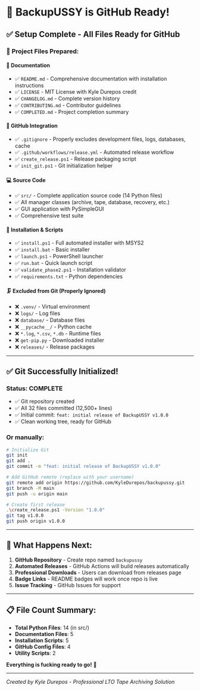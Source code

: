 # 🚀 BackupUSSY is GitHub Ready!

## ✅ **Setup Complete - All Files Ready for GitHub**

### 📁 **Project Files Prepared:**

#### 📄 **Documentation**
- ✅ `README.md` - Comprehensive documentation with installation instructions
- ✅ `LICENSE` - MIT License with Kyle Durepos credit
- ✅ `CHANGELOG.md` - Complete version history
- ✅ `CONTRIBUTING.md` - Contributor guidelines
- ✅ `COMPLETED.md` - Project completion summary

#### 🚀 **GitHub Integration**
- ✅ `.gitignore` - Properly excludes development files, logs, databases, cache
- ✅ `.github/workflows/release.yml` - Automated release workflow
- ✅ `create_release.ps1` - Release packaging script
- ✅ `init_git.ps1` - Git initialization helper

#### 💻 **Source Code**
- ✅ `src/` - Complete application source code (14 Python files)
- ✅ All manager classes (archive, tape, database, recovery, etc.)
- ✅ GUI application with PySimpleGUI
- ✅ Comprehensive test suite

#### 🔧 **Installation & Scripts**
- ✅ `install.ps1` - Full automated installer with MSYS2
- ✅ `install.bat` - Basic installer
- ✅ `launch.ps1` - PowerShell launcher
- ✅ `run.bat` - Quick launch script
- ✅ `validate_phase2.ps1` - Installation validator
- ✅ `requirements.txt` - Python dependencies

#### 🗜️ **Excluded from Git (Properly Ignored)**
- ❌ `.venv/` - Virtual environment
- ❌ `logs/` - Log files
- ❌ `database/` - Database files
- ❌ `__pycache__/` - Python cache
- ❌ `*.log`, `*.csv`, `*.db` - Runtime files
- ❌ `get-pip.py` - Downloaded installer
- ❌ `releases/` - Release packages

---

## ✅ **Git Successfully Initialized!**

### **Status: COMPLETE**
- ✅ Git repository created
- ✅ All 32 files committed (12,500+ lines)
- ✅ Initial commit: `feat: initial release of BackupUSSY v1.0.0`
- ✅ Clean working tree, ready for GitHub

### **Or manually:**
```bash
# Initialize Git
git init
git add .
git commit -m "feat: initial release of BackupUSSY v1.0.0"

# Add GitHub remote (replace with your username)
git remote add origin https://github.com/KyleDurepos/backupussy.git
git branch -M main
git push -u origin main

# Create first release
.\create_release.ps1 -Version "1.0.0"
git tag v1.0.0
git push origin v1.0.0
```

---

## 🎉 **What Happens Next:**

1. **GitHub Repository** - Create repo named `backupussy`
2. **Automated Releases** - GitHub Actions will build releases automatically
3. **Professional Downloads** - Users can download from releases page
4. **Badge Links** - README badges will work once repo is live
5. **Issue Tracking** - GitHub Issues for support

---

## 📋 **File Count Summary:**

- **Total Python Files**: 14 (in src/)
- **Documentation Files**: 5 
- **Installation Scripts**: 5
- **GitHub Config Files**: 4
- **Utility Scripts**: 2

**Everything is fucking ready to go!** 🚀

---

*Created by Kyle Durepos - Professional LTO Tape Archiving Solution*

